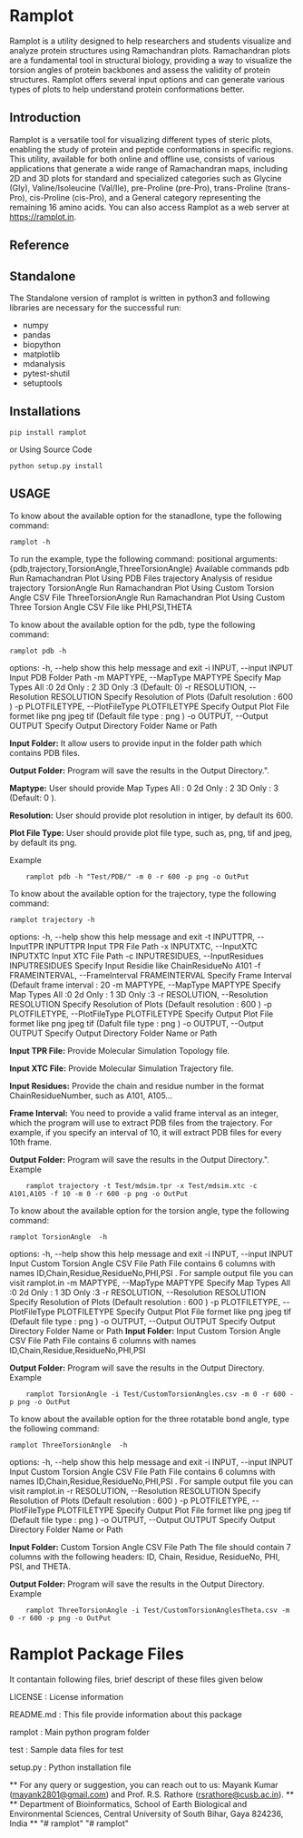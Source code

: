 # **Ramplot**
Ramplot is a utility designed to help researchers and students visualize and analyze protein structures using Ramachandran plots. Ramachandran plots are a fundamental tool in structural biology, providing a way to visualize the torsion angles of protein backbones and assess the validity of protein structures. Ramplot offers several input options and can generate various types of plots to help understand protein conformations better.
## Introduction
Ramplot is a versatile tool for visualizing different types of steric plots, enabling the study of protein and peptide conformations in specific regions. This utility, available for both online and offline use, consists of various applications that generate a wide range of Ramachandran maps, including 2D and 3D plots for standard and specialized categories such as Glycine (Gly), Valine/Isoleucine (Val/Ile), pre-Proline (pre-Pro), trans-Proline (trans-Pro), cis-Proline (cis-Pro), and a General category representing the remaining 16 amino acids.
You can also access Ramplot as a web server at https://ramplot.in.

## Reference
 
## Standalone
The Standalone version of ramplot is written in python3 and following libraries are necessary for the successful run:
- numpy
- pandas
- biopython
- matplotlib
- mdanalysis
- pytest-shutil
- setuptools

## Installations
```
pip install ramplot

```
or Using Source Code
```
python setup.py install 
```
## USAGE
To know about the available option for the stanadlone, type the following command:
```
ramplot -h
```
To run the example, type the following command:
positional arguments:
  {pdb,trajectory,TorsionAngle,ThreeTorsionAngle}
                        Available commands
    pdb                 Run Ramachandran Plot Using PDB Files
    trajectory          Analysis of residue trajectory
    TorsionAngle        Run Ramachandran Plot Using Custom Torsion Angle CSV File
    ThreeTorsionAngle   Run Ramachandran Plot Using Custom Three Torsion Angle CSV File like PHI,PSI,THETA

To know about the available option for the pdb, type the following command:
```
ramplot pdb -h 
```
options:
  -h, --help            show this help message and exit
  -i INPUT, --input INPUT
                        Input PDB Folder Path
  -m MAPTYPE, --MapType MAPTYPE
                        Specify Map Types All :0 2d Only : 2 3D Only :3 (Default: 0)
  -r RESOLUTION, --Resolution RESOLUTION
                        Specify Resolution of Plots (Dafult resolution : 600 )
  -p PLOTFILETYPE, --PlotFileType PLOTFILETYPE
                        Specify Output Plot File formet like png jpeg tif (Default file type : png )
  -o OUTPUT, --Output OUTPUT
                        Specify Output Directory Folder Name or Path

**Input Folder:** It allow users to provide input in the folder path which contains PDB files.

**Output Folder:** Program will save the results in the Output Directory.".

**Maptype:** User should provide Map Types All : 0 2d Only : 2 3D Only : 3 (Default: 0 ).

**Resolution:** User should provide plot resolution in intiger, by default its 600. 

**Plot File Type:** User should provide plot file type, such as, png, tif and jpeg, by default its png.

Example
```
	ramplot pdb -h "Test/PDB/" -m 0 -r 600 -p png -o OutPut	
```
To know about the available option for the trajectory, type the following command:
```
ramplot trajectory -h 
```
options:
  -h, --help            show this help message and exit
  -t INPUTTPR, --InputTPR INPUTTPR
                        Input TPR File Path
  -x INPUTXTC, --InputXTC INPUTXTC
                        Input XTC File Path
  -c INPUTRESIDUES, --InputResidues INPUTRESIDUES
                        Specify Input Residie like ChainResidueNo A101
  -f FRAMEINTERVAL, --FrameInterval FRAMEINTERVAL
                        Specify Frame Interval (Default frame interval : 20
  -m MAPTYPE, --MapType MAPTYPE
                        Specify Map Types All :0 2d Only : 1 3D Only :3
  -r RESOLUTION, --Resolution RESOLUTION
                        Specify Resolution of Plots (Default resolution : 600 )
  -p PLOTFILETYPE, --PlotFileType PLOTFILETYPE
                        Specify Output Plot File formet like png jpeg tif (Dafult file type : png )
  -o OUTPUT, --Output OUTPUT
                        Specify Output Directory Folder Name or Path
						
**Input TPR File:** Provide Molecular Simulation Topology file.

**Input XTC File:** Provide Molecular Simulation Trajectory file.

**Input Residues:** Provide the chain and residue number in the format ChainResidueNumber, such as A101, A105...

**Frame Interval:** You need to provide a valid frame interval as an integer, which the program will use to extract PDB files from the trajectory. For example, if you specify an interval of 10, it will extract PDB files for every 10th frame.

**Output Folder:** Program will save the results in the Output Directory.".
Example
```
	ramplot trajectory -t Test/mdsim.tpr -x Test/mdsim.xtc -c A101,A105 -f 10 -m 0 -r 600 -p png -o OutPut	
```
To know about the available option for the torsion angle, type the following command:
```
ramplot TorsionAngle  -h 
```
options:
  -h, --help            show this help message and exit
  -i INPUT, --input INPUT
                        Input Custom Torsion Angle CSV File Path File contains 6 columns with names
                        ID,Chain,Residue,ResidueNo,PHI,PSI . For sample output file you can visit ramplot.in
  -m MAPTYPE, --MapType MAPTYPE
                        Specify Map Types All :0 2d Only : 1 3D Only :3
  -r RESOLUTION, --Resolution RESOLUTION
                        Specify Resolution of Plots (Default resolution : 600 )
  -p PLOTFILETYPE, --PlotFileType PLOTFILETYPE
                        Specify Output Plot File formet like png jpeg tif (Default file type : png )
  -o OUTPUT, --Output OUTPUT
                        Specify Output Directory Folder Name or Path
**Input Folder:**  Input Custom Torsion Angle CSV File Path File contains 6 columns with names ID,Chain,Residue,ResidueNo,PHI,PSI

**Output Folder:** Program will save the results in the Output Directory.
Example
```
	ramplot TorsionAngle -i Test/CustomTorsionAngles.csv -m 0 -r 600 -p png -o OutPut	
```
To know about the available option for the three rotatable bond angle, type the following command:
```
ramplot ThreeTorsionAngle  -h 
```
options:
  -h, --help            show this help message and exit
  -i INPUT, --input INPUT
                        Input Custom Torsion Angle CSV File Path File contains 6 columns with names
                        ID,Chain,Residue,ResidueNo,PHI,PSI . For sample output file you can visit ramplot.in
  -r RESOLUTION, --Resolution RESOLUTION
                        Specify Resolution of Plots (Default resolution : 600 )
  -p PLOTFILETYPE, --PlotFileType PLOTFILETYPE
                        Specify Output Plot File formet like png jpeg tif (Default file type : png )
  -o OUTPUT, --Output OUTPUT
                        Specify Output Directory Folder Name or Path
						
**Input Folder:**  Custom Torsion Angle CSV File Path
The file should contain 7 columns with the following headers: ID, Chain, Residue, ResidueNo, PHI, PSI, and THETA.

**Output Folder:** Program will save the results in the Output Directory.
Example
```
	ramplot ThreeTorsionAngle -i Test/CustomTorsionAnglesTheta.csv -m 0 -r 600 -p png -o OutPut	
```

Ramplot Package Files
=======================
It contantain following files, brief descript of these files given below


LICENSE                         : License information

README.md                       : This file provide information about this package

ramplot		                    : Main python program folder

test		                    : Sample data files for test

setup.py						: Python installation file


** For any query or suggestion, you can reach out to us: Mayank Kumar (mayank2801@gmail.com) and Prof. R.S. Rathore (rsrathore@cusb.ac.in). **
** Department of Bioinformatics, School of Earth Biological and Environmental Sciences, Central University of South Bihar, Gaya 824236, India ** "# ramplot" 
"# ramplot" 

